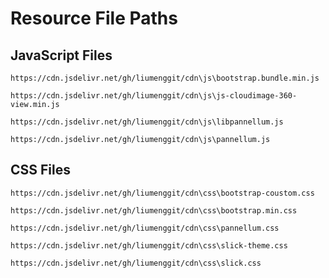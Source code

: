 # Resource File Paths

## JavaScript Files

```
https://cdn.jsdelivr.net/gh/liumenggit/cdn\js\bootstrap.bundle.min.js
```
```
https://cdn.jsdelivr.net/gh/liumenggit/cdn\js\js-cloudimage-360-view.min.js
```
```
https://cdn.jsdelivr.net/gh/liumenggit/cdn\js\libpannellum.js
```
```
https://cdn.jsdelivr.net/gh/liumenggit/cdn\js\pannellum.js
```

## CSS Files

```
https://cdn.jsdelivr.net/gh/liumenggit/cdn\css\bootstrap-coustom.css
```
```
https://cdn.jsdelivr.net/gh/liumenggit/cdn\css\bootstrap.min.css
```
```
https://cdn.jsdelivr.net/gh/liumenggit/cdn\css\pannellum.css
```
```
https://cdn.jsdelivr.net/gh/liumenggit/cdn\css\slick-theme.css
```
```
https://cdn.jsdelivr.net/gh/liumenggit/cdn\css\slick.css
```
